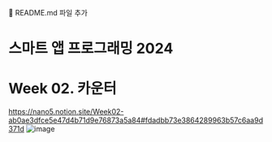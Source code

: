 📝 README.md 파일 추가

# 스마트 앱 프로그래밍 2024
# Week 02. 카운터

https://nano5.notion.site/Week02-ab0ae3dfce5e47d4b71d9e76873a5a84#fdadbb73e3864289963b57c6aa9d371d
![image](https://github.com/user-attachments/assets/a4387600-6889-49ef-9ddf-7cb76c8706c6)

